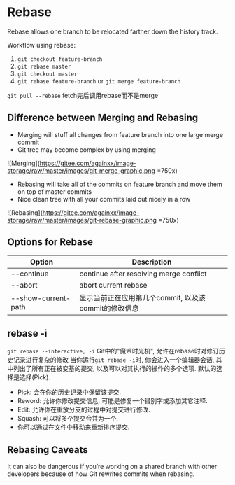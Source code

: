 # Rebase

Rebase allows one branch to be relocated farther down the history track.

Workflow using rebase:
1. `git checkout feature-branch`
2. `git rebase master`
3. `git checkout master`
4. `git rebase feature-branch` or `git merge feature-branch`

`git pull --rebase` fetch完后调用rebase而不是merge

## Difference between Merging and Rebasing

* Merging will stuff all changes from feature branch into one large merge commit
* Git tree may become complex by using merging

![Merging](https://gitee.com/againxx/image-storage/raw/master/images/git-merge-graphic.png =750x)

* Rebasing will take all of the commits on feature branch and move them on top of master commits
* Nice clean tree with all your commits laid out nicely in a row

![Rebasing](https://gitee.com/againxx/image-storage/raw/master/images/git-rebase-graphic.png =750x)

## Options for Rebase
| Option              | Description                                          |
|---------------------|------------------------------------------------------|
| --continue          | continue after resolving merge conflict              |
| --abort             | abort current rebase                                 |
| --show-current-path | 显示当前正在应用第几个commit, 以及该commit的修改信息 |

## rebase -i
`git rebase --interactive, -i` Git中的"魔术时光机", 允许在rebase时对修订历史记录进行复杂的修改
当你运行`git rebase -i`时, 你会进入一个编辑器会话, 其中列出了所有正在被变基的提交, 以及可以对其执行的操作的多个选项. 默认的选择是选择(Pick).

* Pick: 会在你的历史记录中保留该提交.
* Reword: 允许你修改提交信息, 可能是修复一个错别字或添加其它注释.
* Edit: 允许你在重放分支的过程中对提交进行修改.
* Squash: 可以将多个提交合并为一个.
* 你可以通过在文件中移动来重新排序提交.

## Rebasing Caveats
It can also be dangerous if you’re working on a shared branch with other developers because of how Git rewrites commits when rebasing.
